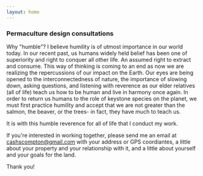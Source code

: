 ```yaml
---
layout: home
---
```


### Permaculture design consultations

Why "humble"? I believe humility is of utmost importance in our world today. In our recent past, us humans widely held belief has been one of superiority and right to conquer all other life. An assumed right to extract and consume. This way of thinking is coming to an end as now we are realizing the repercussions of our impact on the Earth. Our eyes are being opened to the interconnectedness of nature, the importance of slowing down, asking questions, and listening with reverence as our elder relatives (all of life) teach us how to be human and live in harmony once again. In order to return us humans to the role of keystone species on the planet, we must first practice humility and accept that we are not greater than the salmon, the beaver, or the trees- in fact, they have much to teach us.

It is with this humble reverence for all of life that I conduct my work.

If you're interested in working together, please send me an email at cashscompton@gmail.com with your address or GPS coordiantes, a little about your property and your relationship with it, and a little about yourself and your goals for the land.

Thank you!
